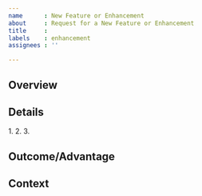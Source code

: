 ```yaml
---
name      : New Feature or Enhancement
about     : Request for a New Feature or Enhancement
title     : 
labels    : enhancement
assignees : ''

---
```

## Overview
[NOTE]: # ( Give a BRIEF summary of your the new feature or enhancement )
[NOTE]: # ( Please create one issue per feature/enhancement )


## Details
[NOTE]: # ( Describe the feature in simple points, or in a paragraph )
1. 
2. 
3. 

## Outcome/Advantage
[NOTE]: # ( Tell us what you expect to happen )


## Context
[NOTE]: # ( Give us any additional information you may have. )
